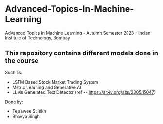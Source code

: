 # Advanced-Topics-In-Machine-Learning
Advanced Topics in Machine Learning - Autumn Semester 2023 - Indian Institute of Technology, Bombay

## This repository contains different models done in the course
Such as:
- LSTM Based Stock Market Trading System
- Metric Learning and Generative AI
- LLMs Generated Text Detector (ref -- https://arxiv.org/abs/2305.15047)

Done by:
- Tejaswee Sulekh
- Bhavya Singh